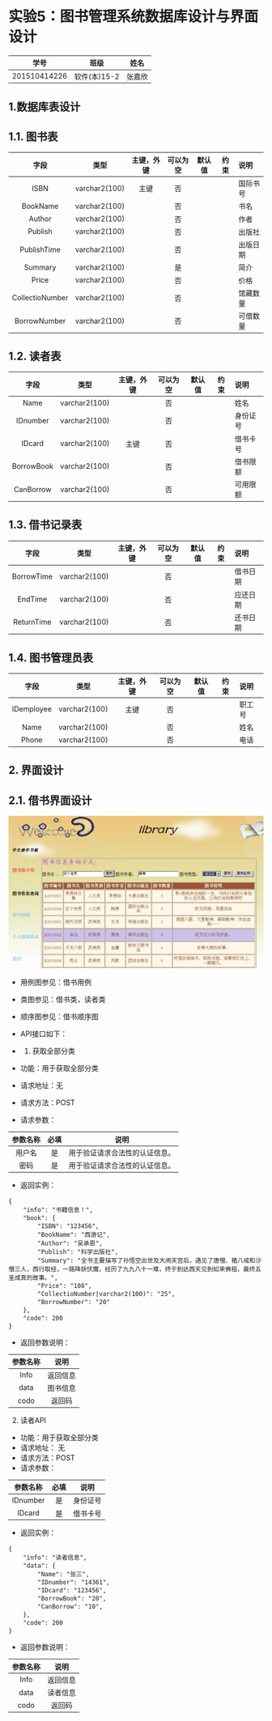 # 实验5：图书管理系统数据库设计与界面设计
|学号|班级|姓名|
|:-------:|:-------------: | :----------:|
|201510414226|软件(本)15-2|张嘉欣|

## 1.数据库表设计

## 1.1. 图书表
|字段|类型|主键，外键|可以为空|默认值|约束|说明|
|:-------:|:-------------:|:------:|:----:|:---:|:----:|:-----|
|ISBN|varchar2(100)|主键|否|||国际书号|
|BookName|varchar2(100)| |否|||书名|
|Author|varchar2(100)| |否|||作者|
|Publish|varchar2(100)| |否|||出版社|
|PublishTime|varchar2(100)| |否|||出版日期|
|Summary|varchar2(100)| |是|||简介|
|Price|varchar2(100)| |否|||价格|
|CollectioNumber|varchar2(100)| |否|||馆藏数量|
|BorrowNumber|varchar2(100)| |否|||可借数量|

## 1.2. 读者表
|字段|类型|主键，外键|可以为空|默认值|约束|说明|
|:-------:|:-------------:|:------:|:----:|:---:|:----:|:-----|
|Name|varchar2(100)| |否|||姓名|
|IDnumber|varchar2(100)| |否|||身份证号|
|IDcard|varchar2(100)|主键|否|||借书卡号|
|BorrowBook|varchar2(100)| |否|||借书限额|
|CanBorrow|varchar2(100)| |否|||可用限额|

## 1.3. 借书记录表
|字段|类型|主键，外键|可以为空|默认值|约束|说明|
|:-------:|:-------------:|:------:|:----:|:---:|:----:|:-----|
|BorrowTime|varchar2(100)| |否|||借书日期|
|EndTime|varchar2(100)| |否|||应还日期|
|ReturnTime|varchar2(100)| |否|||还书日期|

## 1.4. 图书管理员表
|字段|类型|主键，外键|可以为空|默认值|约束|说明|
|:-------:|:-------------:|:------:|:----:|:---:|:----:|:-----|
|IDemployee|varchar2(100)|主键|否|||职工号|
|Name|varchar2(100)| |否|||姓名|
|Phone|varchar2(100)| |否|||电话|

## 2. 界面设计
## 2.1. 借书界面设计
![1](1.PNG)
- 用例图参见：借书用例
- 类图参见：借书类，读者类
- 顺序图参见：借书顺序图
- API接口如下：
- 1. 获取全部分类

- 功能：用于获取全部分类
- 请求地址：无
- 请求方法：POST
- 请求参数：

|参数名称|必填|说明|
|:-------:|:-------------: | :----------:|
|用户名|是|用于验证请求合法性的认证信息。 |
|密码|是|用于验证请求合法性的认证信息。|

- 返回实例：
```
{
    "info": "书籍信息！",
    "book": {
        "ISBN": "123456",
        "BookName": "西游记",
        "Author": "吴承恩",
        "Publish": "科学出版社",
        "Summary": "全书主要描写了孙悟空出世及大闹天宫后，遇见了唐僧、猪八戒和沙僧三人，西行取经，一路降妖伏魔，经历了九九八十一难，终于到达西天见到如来佛祖，最终五圣成真的故事。",
        "Price": "108",
        "CollectioNumber|varchar2(100)": "25",
        "BorrowNumber": "20"
    },
    "code": 200
}
```
- 返回参数说明：
    
|参数名称|说明|
|:-------:|:-------------: |
|Info|返回信息|
|data|图书信息|
|codo|返回码|

2. 读者API
- 功能：用于获取全部分类
- 请求地址： 无
- 请求方法：POST
- 请求参数：

|参数名称|必填|说明|
|:-------:|:-------------: | :----------:|
|IDnumber|是|身份证号 |
|IDcard|是|借书卡号|

- 返回实例：
```
{
    "info": "读者信息",
    "data": {
        "Name": "张三",
        "IDnumber": "14361",
        "IDcard": "123456",
        "BorrowBook": "20",
        "CanBorrow": "10",
    },
    "code": 200
}
```
- 返回参数说明：
    
|参数名称|说明|
|:-------:|:-------------: |
|Info|返回信息|
|data|读者信息|
|codo|返回码|